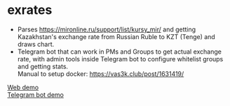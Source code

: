 # exrates
+ Parses https://mironline.ru/support/list/kursy_mir/ and getting Kazakhstan's exchange rate from Russian Ruble to KZT (Tenge) and draws chart.
+ Telegram bot that can work in PMs and Groups to get actual exchange rate, with admin tools inside Telegram bot to configure whitelist groups and getting stats. \
Manual to setup docker: https://vas3k.club/post/1631419/


[Web demo](https://exrates.geekcv.io/) \
[Telegram bot demo](https://t.me/mirexratebot)
